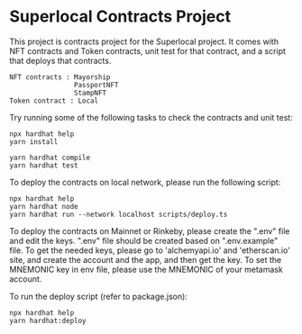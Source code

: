 # Superlocal Contracts Project

This project is contracts project for the Superlocal project. It comes with NFT contracts and Token contracts, unit test for that contract, and a script that deploys that contracts.

    NFT contracts : Mayorship
                    PassportNFT
                    StampNFT
    Token contract : Local

Try running some of the following tasks to check the contracts and unit test:

```shell
npx hardhat help
yarn install

yarn hardhat compile
yarn hardhat test

```


To deploy the contracts on local network, please run the following script:

```shell
npx hardhat help
yarn hardhat node
yarn hardhat run --network localhost scripts/deploy.ts

```


To deploy the contracts on Mainnet or Rinkeby, please create the ".env" file and edit the keys.
".env" file should be created based on ".env.example" file.
To get the needed keys, please go to 'alchemyapi.io' and 'etherscan.io' site, and create the account and the app, and then get the key.
To set the MNEMONIC key in env file, please use the MNEMONIC of your metamask account.

To run the deploy script (refer to package.json): 

```shell
npx hardhat help
yarn hardhat:deploy

```
